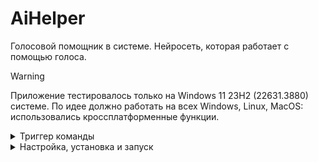 # AiHelper
Голосовой помощник в системе. Нейросеть, которая работает с помощью голоса.

> [!WARNING]  
> Приложение тестировалось только на Windows 11 23H2 (22631.3880) системе. По идее должно работать на всех Windows, Linux, MacOS: использовались кроссплатформенные функции.

<details>
<summary>Триггер команды</summary>

Для вопроса:
* Нейро [ваш вопрос]
* Вопрос [ваш вопрос]
* Окей [ваш вопрос]

Для выхода:
* Стоп
* Выход
* Выключить
* Остановка

</details>


<details>
<summary>Настройка, установка и запуск</summary>

Настройка:
```bash
cp .env.example .env
nano .env # или любой удобный вам редактор

Вместо GIGACHAT_AUTH_CREDENTIALS укажите авторизационные данные, полученные [здесь](https://developers.sber.ru/studio/workspaces/my-space/get/gigachat-api)
```

Установка:
```bash
pip install -r requirements.txt
# или
pip3 install -r requirements.txt
```

Запуск:
```bash
python main.py
# или
python3 main.py
```

Сборка в исполняемый файл:
```bash
pip install pyinstaller
# или
pip3 install pyinstaller

pyinstaller --onefile main.py
```

</details>
